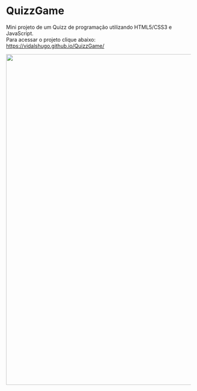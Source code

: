 # QuizzGame

Mini projeto de um Quizz de programação utilizando HTML5/CSS3 e JavaScript.
<br>
Para acessar o projeto clique abaixo:
<br>
https://vidalshugo.github.io/QuizzGame/

<div align="center">
<img src="https://user-images.githubusercontent.com/87623017/195943118-0e785d39-53fd-471a-9f72-1071dc3f7a37.png" width="900px" /
</div>
